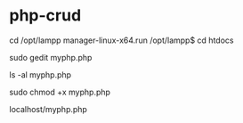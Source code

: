 # php-crud

cd /opt/lampp
manager-linux-x64.run 
/opt/lampp$ cd htdocs

sudo gedit myphp.php

ls -al myphp.php

sudo chmod +x myphp.php

localhost/myphp.php

